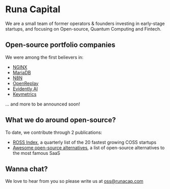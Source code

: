 # Runa Capital
We are a small team of former operators & founders investing in early-stage startups, and focusing on Open-source, Quantum Computing and Fintech.


## Open-source portfolio companies
We were among the first believers in:
- [NGINX](https://www.nginx.com/)
- [MariaDB](https://mariadb.com/)
- [N8N](https://n8n.io/)
- [OpenReplay](https://openreplay.com/)
- [Evidently AI](https://www.evidentlyai.com/)
- [Keymetrics](https://pm2.io/)

... and more to be announced soon!


## What we do around open-source?
To date, we contribute through 2 publications:
- [ROSS Index](https://runacap.com/ross-index/), a quarterly list of the 20 fastest growing COSS startups
- [Awesome open-source alternatives](https://github.com/RunaCapital/awesome-oss-alternatives), a list of open-source alternatives to the most famous SaaS


## Wanna chat?
We love to hear from you so please write us at [oss@runacap.com](mailto:oss@runacap.com)

